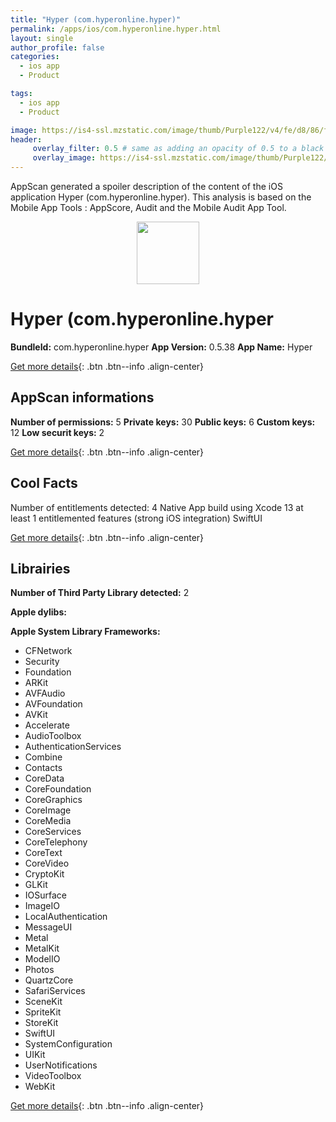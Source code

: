 ```yaml
---
title: "Hyper (com.hyperonline.hyper)"
permalink: /apps/ios/com.hyperonline.hyper.html
layout: single
author_profile: false
categories: 
  - ios app 
  - Product 

tags: 
  - ios app 
  - Product 

image: https://is4-ssl.mzstatic.com/image/thumb/Purple122/v4/fe/d8/86/fed886a7-14d3-7bac-2110-57a3f75edd6a/AppIconProduction-1x_U007emarketing-0-10-0-85-220.png/512x512bb.jpg
header: 
     overlay_filter: 0.5 # same as adding an opacity of 0.5 to a black background
     overlay_image: https://is4-ssl.mzstatic.com/image/thumb/Purple122/v4/fe/d8/86/fed886a7-14d3-7bac-2110-57a3f75edd6a/AppIconProduction-1x_U007emarketing-0-10-0-85-220.png/512x512bb.jpg
---
```

AppScan generated a spoiler description of the content of the iOS application Hyper (com.hyperonline.hyper). This analysis is based on the Mobile App Tools : AppScore, Audit and the Mobile Audit App Tool.

  
  
<div style="text-align: center;"><img src="https://is4-ssl.mzstatic.com/image/thumb/Purple122/v4/fe/d8/86/fed886a7-14d3-7bac-2110-57a3f75edd6a/AppIconProduction-1x_U007emarketing-0-10-0-85-220.png/512x512bb.jpg" width="100" height="100"></div>  
  
# Hyper (com.hyperonline.hyper

**BundleId:** com.hyperonline.hyper
**App Version:** 0.5.38
**App Name:** Hyper


[Get more details](/pricing.html){: .btn .btn--info .align-center}  
  
## AppScan informations 

**Number of permissions:** 5
**Private keys:** 30
**Public keys:** 6
**Custom keys:** 12
**Low securit keys:** 2
  
[Get more details](/pricing.html){: .btn .btn--info .align-center}

## Cool Facts

Number of entitlements detected: 4
Native App
build using Xcode 13
at least 1 entitlemented features (strong iOS integration)
SwiftUI
  
[Get more details](/pricing.html){: .btn .btn--info .align-center}

## Librairies 
**Number of Third Party Library detected:** 2

**Apple dylibs:**


**Apple System Library Frameworks:**
- CFNetwork
- Security
- Foundation
- ARKit
- AVFAudio
- AVFoundation
- AVKit
- Accelerate
- AudioToolbox
- AuthenticationServices
- Combine
- Contacts
- CoreData
- CoreFoundation
- CoreGraphics
- CoreImage
- CoreMedia
- CoreServices
- CoreTelephony
- CoreText
- CoreVideo
- CryptoKit
- GLKit
- IOSurface
- ImageIO
- LocalAuthentication
- MessageUI
- Metal
- MetalKit
- ModelIO
- Photos
- QuartzCore
- SafariServices
- SceneKit
- SpriteKit
- StoreKit
- SwiftUI
- SystemConfiguration
- UIKit
- UserNotifications
- VideoToolbox
- WebKit


  
[Get more details](/pricing.html){: .btn .btn--info .align-center}

